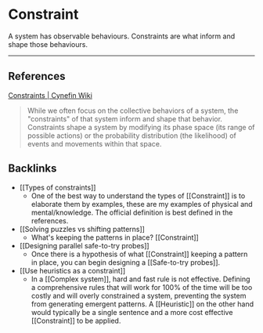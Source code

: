 # Constraint
A system has observable behaviours. Constraints are what inform and shape those behaviours.

---
## References
[Constraints | Cynefin Wiki](https://cynefin.io/wiki/Constraints)
> While we often focus on the collective behaviors of a system, the "constraints" of that system inform and shape that behavior. Constraints shape a system by modifying its phase space (its range of possible actions) or the probability distribution (the likelihood) of events and movements within that space.

## Backlinks
* [[Types of constraints]]
	* One of the best way to understand the types of [[Constraint]] is to elaborate them by examples, these are my examples of physical and mental/knowledge. The official definition is best defined in the references.
* [[Solving puzzles vs shifting patterns]]
	* What's keeping the patterns in place? [[Constraint]]
* [[Designing parallel safe-to-try probes]]
	* Once there is a hypothesis of what [[Constraint]] keeping a pattern in place, you can begin designing a [[Safe-to-try probes]].
* [[Use heuristics as a constraint]]
	* In a [[Complex system]], hard and fast rule is not effective. Defining a comprehensive rules that will work for 100% of the time will be too costly and will overly constrained a system, preventing the system from generating emergent patterns. A [[Heuristic]] on the other hand would typically be a single sentence and a more cost effective [[Constraint]] to be applied.

<!-- #evergreen -->

<!-- {BearID:73342007-EF3A-447C-8EA0-A2B3195550D8} -->
